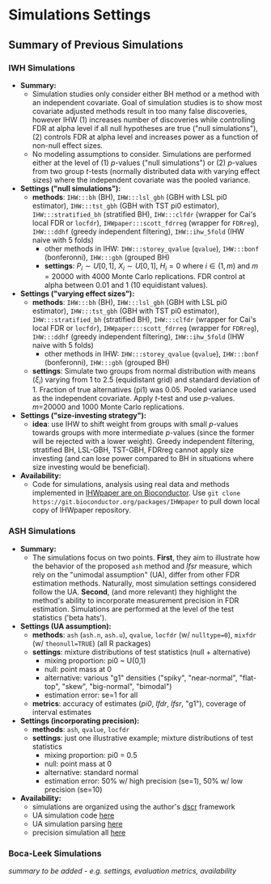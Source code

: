 # Simulations Settings

## Summary of Previous Simulations

### IWH Simulations
- **Summary:**
  - Simulation studies only consider either BH method or a method with an independent covariate. Goal of simulation studies is to show most covariate adjusted methods result in too many false discoveries, however IHW (1) increases number of discoveries while controlling FDR at alpha level if all null hypotheses are true ("null simulations"), (2) controls FDR at alpha level and increases power as a function of non-null effect sizes. 
  - No modeling assumptions to consider. Simulations are performed either at the level of (1) $p$-values ("null simulations") or (2) $p$-values from two group $t$-tests (normally distributed data with varying effect sizes) where the independent covariate was the pooled variance. 
- **Settings ("null simulations"):** 
  - **methods**:  `IHW:::bh` (BH), `IHW:::lsl_gbh` (GBH with LSL pi0 estimator), `IHW:::tst_gbh` (GBH with TST pi0 estimator), `IHW:::stratified_bh` (stratified BH), `IHW:::clfdr` (wrapper for Cai's local FDR or `locfdr`), `IHWpaper:::scott_fdrreg` (wrapper for `FDRreg`), `IHW:::ddhf` (greedy independent filtering), `IHW::ihw_5fold` (IHW naive with 5 folds)
    - other methods in IHW: `IHW:::storey_qvalue` (`qvalue`), `IHW:::bonf` (bonferonni), `IHW:::gbh` (grouped BH)
    - **settings**: $P_i \sim U[0,1]$, $X_i \sim U[0,1]$, $H_i = 0$ where $i \in (1, m)$ and $m=20000$ with 4000 Monte Carlo replications. FDR control at alpha between 0.01 and 1 (10 equidistant values).  
- **Settings ("varying effect sizes"):** 
  - **methods**:  `IHW:::bh` (BH), `IHW:::lsl_gbh` (GBH with LSL pi0 estimator), `IHW:::tst_gbh` (GBH with TST pi0 estimator), `IHW:::stratified_bh` (stratified BH), `IHW:::clfdr` (wrapper for Cai's local FDR or `locfdr`), `IHWpaper:::scott_fdrreg` (wrapper for `FDRreg`), `IHW:::ddhf` (greedy independent filtering), `IHW::ihw_5fold` (IHW naive with 5 folds)
    - other methods in IHW: `IHW:::storey_qvalue` (`qvalue`), `IHW:::bonf` (bonferonni), `IHW:::gbh` (grouped BH)
  - **settings**: Simulate two groups from normal distribution with means ($\xi_i$) varying from 1 to 2.5 (equidistant grid) and standard deviation of 1. Fraction of true alternatives (pi1) was 0.05. Pooled variance used as the independent covariate. Apply $t$-test and use $p$-values. $m$=20000 and 1000 Monte Carlo replications. 
- **Settings ("size-investing strategy"):** 
  - **idea**: use IHW to shift weight from groups with small $p$-values towards groups with more intermediate $p$-values (since the former will be rejected with a lower weight). Greedy independent filtering, stratified BH, LSL-GBH, TST-GBH, FDRreg cannot apply size investing (and can lose power compared to BH in situations where size investing would be beneficial). 
- **Availability:**
  - Code for simulations, analysis using real data and methods implemented in [IHWpaper are on Bioconductor](http://bioconductor.org/packages/release/data/experiment/html/IHWpaper.html). Use `git clone https://git.bioconductor.org/packages/IHWpaper` to pull down local copy of IHWpaper repository. 


### ASH Simulations
- **Summary:**
  - The simulations focus on two points. **First**, they aim to illustrate how the behavior of the proposed `ash` method and *lfsr* measure, which rely on the "unimodal assumption" (UA), differ from other FDR estimation methods. Naturally, most simulation settings considered follow the UA. **Second**, (and more relevant) they highlight the method's ability to incorporate measurement precision in FDR estimation. Simulations are performed at the level of the test statistics ('beta hats'). 
- **Settings (UA assumption):**
  - **methods**: `ash` (`ash.n`, `ash.u`), `qvalue`, `locfdr` (w/ `nulltype=0`), `mixfdr` (w/ `theonull=TRUE`) (all R packages)
  - **settings**: mixture distributions of test statistics (null + alternative)
    - mixing proportion: pi0 ~ U(0,1)
    - null: point mass at 0
    - alternative: various "g1" densities ("spiky", "near-normal", "flat-top", "skew", "big-normal", "bimodal")
    - estimation error: se=1 for all 
  - **metrics**: accuracy of estimates (*pi0*, *lfdr*, *lfsr*, "g1"), coverage of interval estimates
- **Settings (incorporating precision):**
  - **methods**: `ash`, `qvalue`, `locfdr`
  - **settings**: just one illustrative example; mixture distributions of test statistics
    - mixing proportion: pi0 = 0.5
    - null: point mass at 0
    - alternative: standard normal
    - estimation error: 50% w/ high precision (se=1), 50% w/ low precision (se=10)
- **Availability:**
  - simulations are organized using the author's [dscr](https://github.com/stephens999/dscr/) framework
  - UA simulation code [here](https://github.com/stephenslab/ash/tree/master/code/dsc-shrink)
  - UA simulation parsing [here](https://github.com/stephenslab/ash/blob/master/analysis/index.Rmd#dsc-shrink-the-main-simulation-study-in-the-paper)
  - precision simulation all [here](https://github.com/stephenslab/ash/blob/master/analysis/make_GOODPOOR_figs.Rmd)


### Boca-Leek Simulations
*summary to be added - e.g. settings, evaluation metrics, availability*


